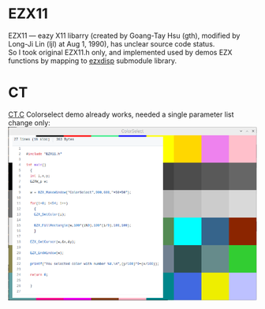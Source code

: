 # EZX11

EZX11 — eazy X11 libarry (created by Goang-Tay Hsu (gth), modified by Long-Ji Lin (ljl) at Aug 1, 1990), has unclear source code status.  
So I took original EZX11.h only, and implemented used by demos EZX functions by mapping to [ezxdisp](ezxdisp) submodule library.

# CT
[CT.C](CT.c) Colorselect demo already works, needed a single parameter list change only:  
![CT.c.png](CT.c.png)
